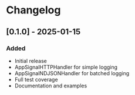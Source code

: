 # Changelog

## [0.1.0] - 2025-01-15

### Added
- Initial release
- AppSignalHTTPHandler for simple logging
- AppSignalNDJSONHandler for batched logging
- Full test coverage
- Documentation and examples

